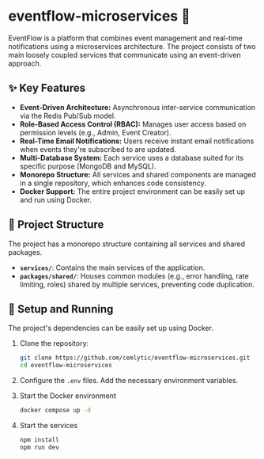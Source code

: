 # eventflow-microservices 🚀

EventFlow is a platform that combines event management and real-time notifications using a microservices architecture. The project consists of two main loosely coupled services that communicate using an event-driven approach.

## ✨ Key Features

- **Event-Driven Architecture:** Asynchronous inter-service communication via the Redis Pub/Sub model.
- **Role-Based Access Control (RBAC):** Manages user access based on permission levels (e.g., Admin, Event Creator).
- **Real-Time Email Notifications:** Users receive instant email notifications when events they're subscribed to are updated.
- **Multi-Database System:** Each service uses a database suited for its specific purpose (MongoDB and MySQL).
- **Monorepo Structure:** All services and shared components are managed in a single repository, which enhances code consistency.
- **Docker Support:** The entire project environment can be easily set up and run using Docker.

## 📁 Project Structure

The project has a monorepo structure containing all services and shared packages.

- **`services/`**: Contains the main services of the application.
- **`packages/shared/`**: Houses common modules (e.g., error handling, rate limiting, roles) shared by multiple services, preventing code duplication.

## 🚀 Setup and Running

The project's dependencies can be easily set up using Docker.

1. Clone the repository:
   ```bash
   git clone https://github.com/cemlytic/eventflow-microservices.git
   cd eventflow-microservices
   ```

2. Configure the `.env` files. Add the necessary environment variables.

3. Start the Docker environment
    ```bash
    docker compose up -d
    ```

4. Start the services
    ```bash
    npm install
    npm run dev
    ```